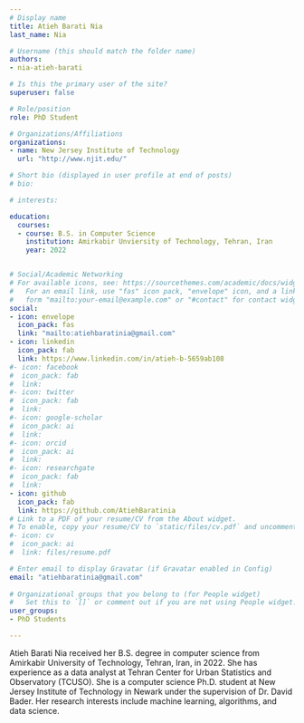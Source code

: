 ```yaml
---
# Display name
title: Atieh Barati Nia
last_name: Nia

# Username (this should match the folder name)
authors:
- nia-atieh-barati

# Is this the primary user of the site?
superuser: false

# Role/position
role: PhD Student

# Organizations/Affiliations
organizations:
- name: New Jersey Institute of Technology
  url: "http://www.njit.edu/"

# Short bio (displayed in user profile at end of posts)
# bio:

# interests:

education:
  courses:
  - course: B.S. in Computer Science
    institution: Amirkabir Unviersity of Technology, Tehran, Iran
    year: 2022


# Social/Academic Networking
# For available icons, see: https://sourcethemes.com/academic/docs/widgets/#icons
#   For an email link, use "fas" icon pack, "envelope" icon, and a link in the
#   form "mailto:your-email@example.com" or "#contact" for contact widget.
social:
- icon: envelope
  icon_pack: fas
  link: "mailto:atiehbaratinia@gmail.com"
- icon: linkedin
  icon_pack: fab
  link: https://www.linkedin.com/in/atieh-b-5659ab108
#- icon: facebook
#  icon_pack: fab
#  link: 
#- icon: twitter
#  icon_pack: fab
#  link: 
#- icon: google-scholar
#  icon_pack: ai
#  link: 
#- icon: orcid
#  icon_pack: ai
#  link: 
#- icon: researchgate
#  icon_pack: fab
#  link: 
- icon: github
  icon_pack: fab
  link: https://github.com/AtiehBaratinia
# Link to a PDF of your resume/CV from the About widget.
# To enable, copy your resume/CV to `static/files/cv.pdf` and uncomment the lines below.  
#- icon: cv
#  icon_pack: ai
#  link: files/resume.pdf

# Enter email to display Gravatar (if Gravatar enabled in Config)
email: "atiehbaratinia@gmail.com"
  
# Organizational groups that you belong to (for People widget)
#   Set this to `[]` or comment out if you are not using People widget.  
user_groups:
- PhD Students

---
```



Atieh Barati Nia received her B.S. degree in computer science from
Amirkabir University of Technology, Tehran, Iran, in 2022. She has
experience as a data analyst at Tehran Center for Urban Statistics and
Observatory (TCUSO).  She is a computer science Ph.D. student at New
Jersey Institute of Technology in Newark under the supervision of
Dr. David Bader. Her research interests include machine learning,
algorithms, and data science.
